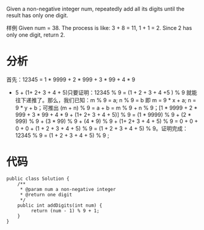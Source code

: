 Given a non-negative integer num, repeatedly add all its digits until the result has only one digit.

样例
Given num = 38.
The process is like: 3 + 8 = 11, 1 + 1 = 2. Since 2 has only one digit, return 2.

# 分析

首先：12345 = 1 * 9999 + 2 * 999 + 3 * 99 + 4 * 9
+ 5 + (1+ 2+ 3 + 4 + 5)只要证明：12345 % 9 = (1 + 2 + 3 + 4 +5 ) % 9 就能往下递推了。那么，我们已知：m % 9 = a; n % 9 = b 即 m = 9 * x +
a; n = 9 * y + b；可推出
(m + n) % 9 = a + b = m % 9 + n % 9；[1 * 9999 + 2 * 999 + 3 * 99 + 4 * 9 + (1+
2+ 3 + 4 + 5)] % 9 = (1 * 9999) % 9 + (2 * 999) % 9 + (3 * 99) % 9 + (4 * 9) %
9 + (1+ 2+ 3 + 4 + 5) % 9 = 0 + 0 + 0 + 0 + (1 + 2 + 3 + 4 + 5) % 9 = (1 + 2 +
3 + 4 + 5) % 9。证明完成：12345 % 9 = (1 + 2 + 3 + 4 + 5) % 9 ;

# 代码
```
public class Solution {
    /**
     * @param num a non-negative integer
     * @return one digit
     */
    public int addDigits(int num) {
         return (num - 1) % 9 + 1;
    }
}
```
